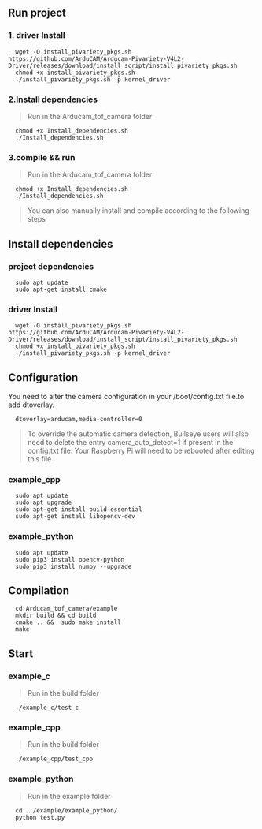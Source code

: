 ## Run project 
### 1. driver Install
```Shell
  wget -O install_pivariety_pkgs.sh https://github.com/ArduCAM/Arducam-Pivariety-V4L2-Driver/releases/download/install_script/install_pivariety_pkgs.sh
  chmod +x install_pivariety_pkgs.sh
  ./install_pivariety_pkgs.sh -p kernel_driver
```
### 2.Install dependencies
> Run in the Arducam_tof_camera folder
```Shell
  chmod +x Install_dependencies.sh
  ./Install_dependencies.sh
```
### 3.compile && run
> Run in the Arducam_tof_camera folder
```Shell
  chmod +x Install_dependencies.sh
  ./Install_dependencies.sh
```
> You can also manually install and compile according to the following steps
## Install dependencies
### project dependencies
```Shell
  sudo apt update
  sudo apt-get install cmake
```
### driver Install
```Shell
  wget -O install_pivariety_pkgs.sh https://github.com/ArduCAM/Arducam-Pivariety-V4L2-Driver/releases/download/install_script/install_pivariety_pkgs.sh
  chmod +x install_pivariety_pkgs.sh
  ./install_pivariety_pkgs.sh -p kernel_driver
```
## Configuration
You need to alter the camera configuration in your /boot/config.txt file.to add dtoverlay.
```Shell
  dtoverlay=arducam,media-controller=0
```
> To override the automatic camera detection, Bullseye users will also need to delete the entry camera_auto_detect=1 if present in the config.txt file. Your Raspberry Pi will need to be rebooted after editing this file
### example_cpp
```Shell
  sudo apt update
  sudo apt upgrade
  sudo apt-get install build-essential
  sudo apt-get install libopencv-dev
```
### example_python
```Shell
  sudo apt update
  sudo pip3 install opencv-python
  sudo pip3 install numpy --upgrade
```
## Compilation
```Shell
  cd Arducam_tof_camera/example
  mkdir build && cd build
  cmake .. &&  sudo make install
  make
```
## Start
### example_c
> Run in the build folder
```Shell
  ./example_c/test_c
```
### example_cpp
> Run in the build folder
```Shell
  ./example_cpp/test_cpp
```
### example_python
> Run in the example folder
```Shell
  cd ../example/example_python/
  python test.py
```
